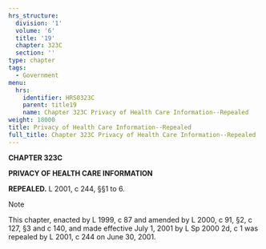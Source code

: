 ```yaml
---
hrs_structure:
  division: '1'
  volume: '6'
  title: '19'
  chapter: 323C
  section: ''
type: chapter
tags:
  - Government
menu:
  hrs:
    identifier: HRS0323C
    parent: title19
    name: Chapter 323C Privacy of Health Care Information--Repealed
weight: 18000
title: Privacy of Health Care Information--Repealed
full_title: Chapter 323C Privacy of Health Care Information--Repealed
---
```

**CHAPTER 323C**

**PRIVACY OF HEALTH CARE INFORMATION**

**REPEALED.** L 2001, c 244, §§1 to 6.

Note

This chapter, enacted by L 1999, c 87 and amended by L 2000, c 91, §2, c 127, §3 and c 140, and made effective July 1, 2001 by L Sp 2000 2d, c 1 was repealed by L 2001, c 244 on June 30, 2001.